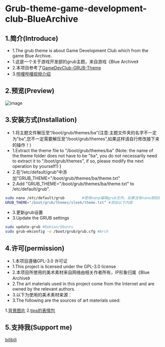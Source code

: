 # Grub-theme-game-development-club-BlueArchive
## 1.简介(Introduce)
- 1.The grub theme is about Game Development Club which from the game Blue Archive.
- 1.这是一个关于游戏开发部的grub主题，来自游戏《Blue Archive》
- 2.本项目参考了[GameDevClub-GRUB-Theme](https://github.com/Machillka/GameDevClub-GRUB-Theme)
- 3.[哔哩哔哩视频介绍](https://www.bilibili.com/video/BV18FzpYSEHQ/)
## 2.预览(Preview)
![image](background.png)
## 3.安装方式(Installation)
- 1.将主题文件解压至“/boot/grub/themes/ba”(注意:主题文件夹的名字不一定为"ba",您不一定需要解压至“/boot/grub/themes”,如果这样请自行修改接下来的操作！)
- 1.Extract the theme file to "/boot/grub/themes/ba" (Note: the name of the theme folder does not have to be "ba", you do not necessarily need to extract it to "/boot/grub/themes", if so, please modify the next operation by yourself!) )
- 2.在“/etc/default/grub”中添加"GRUB_THEME="/boot/grub/themes/ba/theme.txt"
- 2.Add "GRUB_THEME="/boot/grub/themes/ba/theme.txt" to /etc/default/grub".
```sh
sudo nano /etc/default/grub        #使用nanp编辑grub文件。如果没有nano用别的也行
GRUB_THEME="/boot/grub/themes/sleek/theme.txt" #添加以下内容
```
- 3.更新grub设置
- 3.Update the GRUB settings
```sh
sudo update-grub #Debian/Ubuntu
sudo grub-mkconfig -o /boot/grub/grub.cfg #Arch
```
## 4.许可(permission)
- 1.本项目遵循GPL-3.0 许可证
- 1.This project is licensed under the GPL-3.0 license
- 2.本项目所使用的美术素材来自网络由相关作者所有，IP形象归属《Blue Archive》
- 2.The art materials used in this project come from the Internet and are owned by the relevant authors.
- 3.以下为使用的美术素材来源：
- 3.The following are the sources of art materials used:

1.[背景图片](https://wallhaven.cc/w/28p296)
2.[tips的表情包](https://www.gamekee.com/ba/605400.html)
## 5.支持我(Support me)
[bilibili](https://www.bilibili.com/video/BV18FzpYSEHQ/)